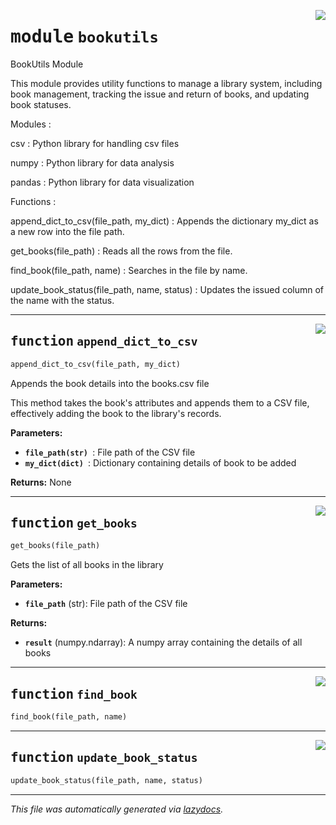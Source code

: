<!-- markdownlint-disable -->

<a href="./python/src/bookutils.py#L0"><img align="right" style="float:right;" src="https://img.shields.io/badge/-source-cccccc?style=flat-square"></a>

# <kbd>module</kbd> `bookutils`
BookUtils Module 

This module provides utility functions to manage a library system, including book management, tracking the issue and return of books, and updating book statuses. 

Modules : 

 csv :   Python library for handling csv files 

 numpy :  Python library for data analysis 

 pandas :  Python library for data visualization 

Functions : 

 append_dict_to_csv(file_path, my_dict) :  Appends the dictionary my_dict as a new row into the file path. 

 get_books(file_path) :  Reads all the rows from the file. 

 find_book(file_path, name) :  Searches in the file by name. 

 update_book_status(file_path, name, status) :  Updates the issued column of the name with the status. 


---

<a href="./python/src/bookutils.py#L37"><img align="right" style="float:right;" src="https://img.shields.io/badge/-source-cccccc?style=flat-square"></a>

## <kbd>function</kbd> `append_dict_to_csv`

```python
append_dict_to_csv(file_path, my_dict)
```

Appends the book details into the books.csv file 

This method takes the book's attributes and appends them to a CSV file,  effectively adding the book to the library's records. 



**Parameters:**
 
  - <b>`file_path(str) `</b>:  File path of the CSV file 
  - <b>`my_dict(dict) `</b>:  Dictionary containing details of book to be added 



**Returns:**
 None 


---

<a href="./python/src/bookutils.py#L61"><img align="right" style="float:right;" src="https://img.shields.io/badge/-source-cccccc?style=flat-square"></a>

## <kbd>function</kbd> `get_books`

```python
get_books(file_path)
```

Gets the list of all books in the library 



**Parameters:**
 
 - <b>`file_path`</b> (str):  File path of the CSV file 



**Returns:**
 
 - <b>`result`</b> (numpy.ndarray):  A numpy array containing the details of all books 


---

<a href="./python/src/bookutils.py#L80"><img align="right" style="float:right;" src="https://img.shields.io/badge/-source-cccccc?style=flat-square"></a>

## <kbd>function</kbd> `find_book`

```python
find_book(file_path, name)
```






---

<a href="./python/src/bookutils.py#L90"><img align="right" style="float:right;" src="https://img.shields.io/badge/-source-cccccc?style=flat-square"></a>

## <kbd>function</kbd> `update_book_status`

```python
update_book_status(file_path, name, status)
```








---

_This file was automatically generated via [lazydocs](https://github.com/ml-tooling/lazydocs)._
